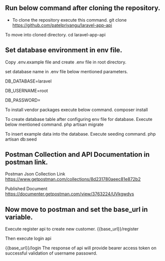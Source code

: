 ## Run below command after cloning the repository.
- To clone the repository execute this command.
git clone https://github.com/patelpriyangu/laravel-app-api

To move into cloned directory.
cd laravel-app-api

## Set database environment in env file.
Copy .env.example file and create .env file in root directory.

set database name in .env file below mentioned parameters. 

DB_DATABASE=laravel

DB_USERNAME=root

DB_PASSWORD=


To install vendor packages execute below command. 
composer install

To create database table after configuring env file for database. Execute below mentioned command.
php artisan migrate

To insert example data into the database. Execute seeding command.
php artisan db:seed


## Postman Collection and API Documentation in postman link.

Postman Json Collection Link
https://www.getpostman.com/collections/8d231780aeec81e872b2


Published Document
https://documenter.getpostman.com/view/3763224/UVkgwdys


## Now move to postman and set the base_url in variable.

Execute register api to create new customer. 
{{base_url}}/register

Then execute login api

{{base_url}}/login
The response of api will provide bearer access token on successful validation of username passowrd.



